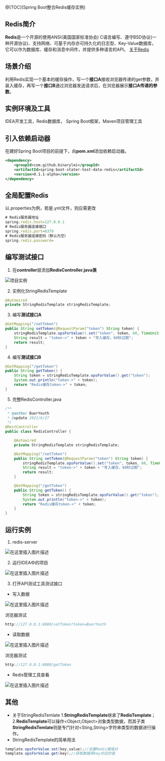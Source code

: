 @[TOC](Spring Boot整合Redis缓存实例)
## Redis简介

**Redis**是一个开源的使用ANSI(美国国家标准协会) C语言编写、遵守BSD协议(一种开源协议)、支持网络、可基于内存亦可持久化的日志型、Key-Value数据库，它可以作为数据库、缓存和消息中间件，并提供多种语言的API。
[关于Redis](https://redis.io/)



## 场景介绍

利用Redis实现一个基本的缓存操作，写一个**接口A**接收浏览器传递的get参数，并装入缓存，再写一个**接口B**通过浏览器发送请求后，在浏览器展示**接口A传递的参数**。



## 实例环境及工具

IDEA开发工具，Redis数据库， Spring Boot框架，Maven项目管理工具



## 引入依赖启动器

在建好Spring Boot项目的前提下，向**pom.xml**添加依赖启动器。
```xml
<dependency>
    <groupId>com.github.binarylei</groupId>
    <artifactId>spring-boot-stater-test-data-redis</artifactId>
    <version>0.1.1-alpha</version>
</dependency>
```


## 全局配置Redis

以.properties为例，若是.yml文件，则应需更改
```js
# Redis服务器地址
spring.redis.host=127.0.0.1
# Redis服务器连接端口
spring.redis.port=6379
# Redis服务器连接密码（默认为空）
spring.redis.password=
```


## 编写测试接口

1. 在**controller**层添加**RedisController.java类**

![项目实例](https://img-blog.csdnimg.cn/20210627133216656.png)

2. 实例化StringRedisTemplate

```java
@Autowired
private StringRedisTemplate stringRedisTemplate;
```
3. 编写**测试接口A**

```java
@GetMapping("/setToken")
public String setToken(@RequestParam("token") String token) {
    stringRedisTemplate.opsForValue().set("token", token, 60, TimeUnit.SECONDS);
    String result = "token->" + token + "写入缓存，60秒过期";
    return result;
}
```
4. 编写**测试接口B**

```java
@GetMapping("/getToken")
public String getToken() {
    String token = stringRedisTemplate.opsForValue().get("token");
    System.out.println("token->" + token);
    return "Redis缓存token->" + token;
}
```
5. 完整RedisController.java

```java
/**
 * @author BuerYouth
 * @update 2021/6/27
 */
@RestController
public class RedisController {

    @Autowired
    private StringRedisTemplate stringRedisTemplate;

    @GetMapping("/setToken")
    public String setToken(@RequestParam("token") String token) {
        stringRedisTemplate.opsForValue().set("token", token, 60, TimeUnit.SECONDS);
        String result = "token->" + token + "写入缓存，60秒过期";
        return result;
    }

    @GetMapping("/getToken")
    public String getToken() {
        String token = stringRedisTemplate.opsForValue().get("token");
        System.out.println("token->" + token);
        return "Redis缓存token->" + token;
    }
}
```



## 运行实例

1. redis-server

![在这里插入图片描述](https://img-blog.csdnimg.cn/202106271335178.png?x-oss-process=image/watermark,type_ZmFuZ3poZW5naGVpdGk,shadow_10,text_aHR0cHM6Ly9ibG9nLmNzZG4ubmV0L3FxXzQzNjU2Mzk3,size_16,color_FFFFFF,t_70)

2. 运行IDEA中的项目

![在这里插入图片描述](https://img-blog.csdnimg.cn/20210627133706580.png?x-oss-process=image/watermark,type_ZmFuZ3poZW5naGVpdGk,shadow_10,text_aHR0cHM6Ly9ibG9nLmNzZG4ubmV0L3FxXzQzNjU2Mzk3,size_16,color_FFFFFF,t_70)

3. 打开API测试工具测试接口

- 写入数据

![在这里插入图片描述](https://img-blog.csdnimg.cn/20210627134010468.png?x-oss-process=image/watermark,type_ZmFuZ3poZW5naGVpdGk,shadow_10,text_aHR0cHM6Ly9ibG9nLmNzZG4ubmV0L3FxXzQzNjU2Mzk3,size_16,color_FFFFFF,t_70)

浏览器测试
```js
http://127.0.0.1:8080/setToken?token=BuerYouth
```
- 读取数据

![在这里插入图片描述](https://img-blog.csdnimg.cn/20210627134213125.png?x-oss-process=image/watermark,type_ZmFuZ3poZW5naGVpdGk,shadow_10,text_aHR0cHM6Ly9ibG9nLmNzZG4ubmV0L3FxXzQzNjU2Mzk3,size_16,color_FFFFFF,t_70)

浏览器测试
```js
http://127.0.0.1:8080/getToken
```
- Redis管理工具查看

![在这里插入图片描述](https://img-blog.csdnimg.cn/20210627134535659.png?x-oss-process=image/watermark,type_ZmFuZ3poZW5naGVpdGk,shadow_10,text_aHR0cHM6Ly9ibG9nLmNzZG4ubmV0L3FxXzQzNjU2Mzk3,size_16,color_FFFFFF,t_70)



## 其他

- 关于StringRedisTemlate
1.**StringRedisTemplate**继承了**RedisTemplate**；
2.**RedisTemplate**可以操作<Object,Object>对象类型数据，而其子类**StringRedisTemlate**则是专门针对<Sting,String>字符串类型的数据进行操作。
- StringRedisTemplate的简单用法
```java
template.opsForValue.set(key,value);//设置Redis键值对
template.opsForValue.get(key);//获取数据库key对应的值
```
